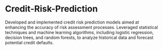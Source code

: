 # Credit-Risk-Prediction

Developed and implemented credit risk prediction models aimed at enhancing the accuracy of risk assessment processes. Leveraged statistical techniques and machine learning algorithms, including logistic regression, decision trees, and random forests, to analyze historical data and forecast potential credit defaults.
